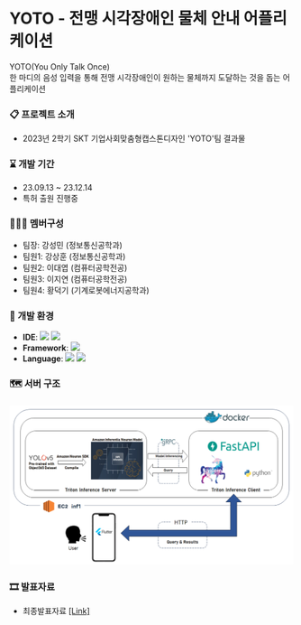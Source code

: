 # YOTO - 전맹 시각장애인 물체 안내 어플리케이션
YOTO(You Only Talk Once)<br>
한 마디의 음성 입력을 통해 전맹 시각장애인이 원하는 물체까지 도달하는 것을 돕는 어플리케이션

### 📋 프로젝트 소개
- 2023년 2학기 SKT 기업사회맞춤형캡스톤디자인 'YOTO'팀 결과물

### ⌛ 개발 기간
- 23.09.13 ~ 23.12.14
- 특허 출원 진행중

### 🧑‍🤝‍🧑 멤버구성
- 팀장: 강성민 (정보통신공학과)
- 팀원1: 강상훈 (정보통신공학과)
- 팀원2: 이대엽 (컴퓨터공학전공)
- 팀원3: 이지연 (컴퓨터공학전공)
- 팀원4: 황덕기 (기계로봇에너지공학과)

### 🔧 개발 환경
- **IDE**: <img src="https://img.shields.io/badge/androidstudio-3DDC84?style=flat-square&logo=androidstudio&logoColor=white" /> <img src="https://img.shields.io/badge/VScode-007ACC?style=flat-square&logo=visualstudiocode&logoColor=white" />
- **Framework**: <img src="https://img.shields.io/badge/flutter-02569B?style=flat-square&logo=flutter&logoColor=white" />
- **Language**: <img src="https://img.shields.io/badge/dart-0175C2?style=flat-square&logo=dart&logoColor=white" /> <img src="https://img.shields.io/badge/Python-3776AB?style=flat-square&logo=python&logoColor=white" />

### 🗺 서버 구조
###
![server](./Deck/server.png)
  

### 🎞 발표자료
- 최종발표자료 [[Link]](https://github.com/ReturnRudi/YOTO/blob/master/Deck/ppt.md)

